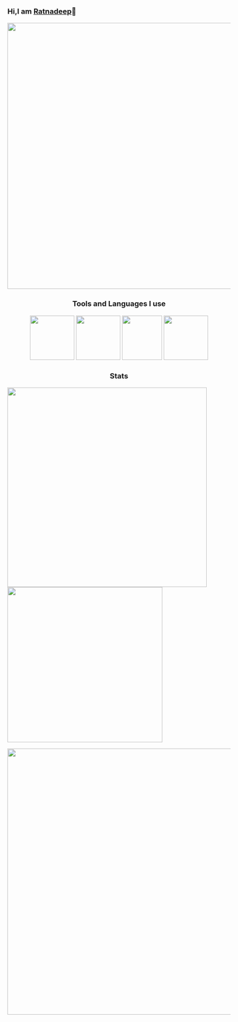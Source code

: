 ### Hi,I am [Ratnadeep](https://ratnadeepysvs.vercel.app/)👋                              
<p align="center">
  <img width="900" height="600" src="https://thumbs.gfycat.com/GrossSphericalFulmar-max-1mb.gif">
</p>
<h3 align='center'>Tools and Languages I use</h3>
<p align='center'>
      <a href='#'><img src='https://bit.ly/3qFuBVA' width="100" height="100" margin="20"></a>
      <a href='#'><img src='https://cdn.worldvectorlogo.com/logos/nodejs-icon.svg' width="100" height="100"></a>
      <a href='#'><img src='https://bit.ly/3jyFua4' width="90" height="100"></a>
      <a href='#'><img src='https://bit.ly/2TpOGmA' width="100" height="100"></a>
</p>
<h3 align='center'>Stats</h3>
<p>
  <img width="450"src="https://bit.ly/3ylMdIS">
  <img width="350"src="https://bit.ly/3xjeuiX">
</p>
<p align="center">
  <img width="600"src="https://bit.ly/3qGNeZq">
</p>
